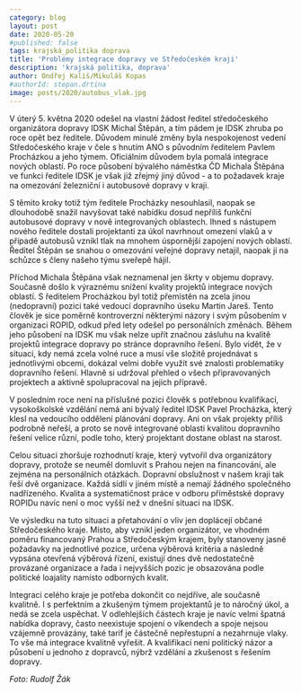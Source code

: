 ```yaml
---
category: blog
layout: post
date: 2020-05-20
#published: false
tags: krajská_politika doprava
title: 'Problémy integrace dopravy ve Středočeském kraji'
description: 'krajská politika, doprava'
author: Ondřej Kališ/Mikuláš Kopas
#authorId: stepan.drtina
image: posts/2020/autobus_vlak.jpg
---
```


V úterý 5. května 2020 odešel na vlastní žádost ředitel středočeského organizátora dopravy IDSK Michal Štěpán, a tím pádem je IDSK zhruba po roce opět bez ředitele. Důvodem minulé změny byla nespokojenost vedení Středočeského kraje v čele s hnutím ANO s původním ředitelem Pavlem Procházkou a jeho týmem. Oficiálním důvodem byla pomalá integrace nových oblastí. Po roce působení bývalého náměstka ČD Michala Štěpána ve funkci ředitele IDSK je však již zřejmý jiný důvod - a to požadavek kraje na omezování železniční i autobusové dopravy v kraji.

S těmito kroky totiž tým ředitele Procházky nesouhlasil, naopak se dlouhodobě snažil navyšovat také nabídku dosud nepříliš funkční autobusové dopravy v nově integrovaných oblastech. Ihned s nástupem nového ředitele dostali projektanti za úkol navrhnout omezení vlaků a v případě autobusů vznikl tlak na mnohem úspornější zapojení nových oblastí. Ředitel Štěpán se snahou o omezování veřejné dopravy netajil, naopak ji na schůzce s členy našeho týmu sveřepě hájil.

Příchod Michala Štěpána však neznamenal jen škrty v objemu dopravy. Současně došlo k výraznému snížení kvality projektů integrace nových oblastí. S ředitelem Procházkou byl totiž přemístěn na zcela jinou (nedopravní) pozici také vedoucí dopravního úseku Martin Jareš. Tento člověk je sice poměrně kontroverzní některými názory i svým působením v organizaci ROPID, odkud před lety odešel po personálních změnách. Během jeho působení na IDSK mu však nelze upřít značnou zásluhu na kvalitě projektů integrace dopravy po stránce dopravního řešení. Bylo vidět, že v situaci, kdy nemá zcela volné ruce a musí vše složitě projednávat s jednotlivými obcemi, dokázal velmi dobře využít své znalosti problematiky dopravního řešení. Hlavně si udržoval přehled o všech připravovaných projektech a aktivně spolupracoval na jejich přípravě.

V posledním roce není na příslušné pozici člověk s potřebnou kvalifikací, vysokoškolské vzdělání nemá ani bývalý ředitel IDSK Pavel Procházka, který klesl na vedoucího oddělení plánování dopravy. Ani on však projekty příliš podrobně neřeší, a proto se nově integrované oblasti kvalitou dopravního řešení velice různí, podle toho, který projektant dostane oblast na starost.

Celou situaci zhoršuje rozhodnutí kraje, který vytvořil dva organizátory dopravy, protože se neuměl domluvit s Prahou nejen na financování, ale zejména na personálních otázkách. Dopravní obslužnost v našem kraji tak řeší dvě organizace. Každá sídlí v jiném místě a nemají žádného společného nadřízeného. Kvalita a systematičnost práce v odboru příměstské dopravy ROPIDu navíc není o moc vyšší než v dnešní situaci na IDSK.

Ve výsledku na tuto situaci a přetahování o vliv jen doplácejí občané Středočeského kraje. Místo, aby vznikl jeden organizátor, ve vhodném poměru financovaný Prahou a Středočeským krajem, byly stanoveny jasné požadavky na jednotlivé pozice, určena výběrová kritéria a následně vypsána otevřená výběrová řízení, existují dnes dvě nedostatečně provázané organizace a řada i nejvyšších pozic je obsazována podle politické loajality namísto odborných kvalit.

Integraci celého kraje je potřeba dokončit co nejdříve, ale současně kvalitně. I s perfektním a zkušeným týmem projektantů je to náročný úkol, a nedá se zcela uspěchat. V odlehlejších částech kraje je navíc velmi špatná nabídka dopravy, často neexistuje spojení o víkendech a spoje nejsou vzájemně provázány, také tarif je částečně nepřestupní a nezahrnuje vlaky. To vše má integrace kvalitně vyřešit. A kvalifikací není politický názor a působení u jednoho z dopravců, nýbrž vzdělání a zkušenost s řešením dopravy.

*Foto: Rudolf Žák*

